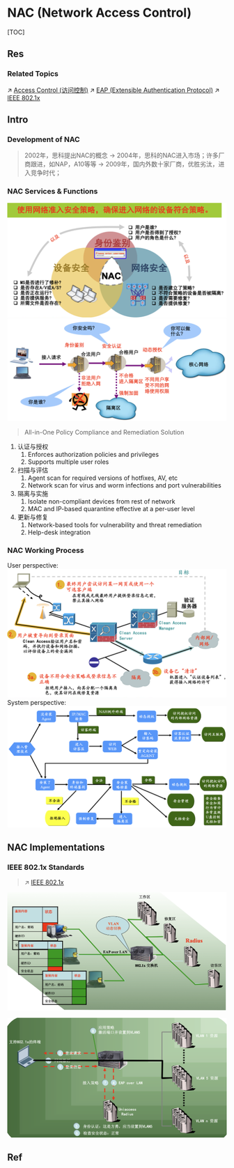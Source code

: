# NAC (Network Access Control)

[TOC]



## Res
### Related Topics
↗ [Access Control (访问控制)](../../🏰%20Cybersecurity%20Basics%20&%20InfoSec/Identity%20&%20Access%20Management%20(IAM)/Access%20Control%20(访问控制)/Access%20Control%20(访问控制).md)
↗ [EAP (Extensible Authentication Protocol)](../../Network%20Security/🏇%20Network%20Security%20Basics%20&%20Protocols/🔌%20Physical%20(Link)%20Layer%20Security/📌%20Physical%20&%20Link%20Layer%20Security%20Protocols/EAP%20(Extensible%20Authentication%20Protocol)/EAP%20(Extensible%20Authentication%20Protocol).md)
↗ [IEEE 802.1x](../../Network%20Security/🏇%20Network%20Security%20Basics%20&%20Protocols/🔌%20Physical%20(Link)%20Layer%20Security/📌%20Physical%20&%20Link%20Layer%20Standards/IEEE%20802.1x/IEEE%20802.1x.md)



## Intro
### Development of NAC
> 2002年，思科提出NAC的概念 -> 2004年，思科的NAC进入市场；许多厂商跟进，如NAP，A10等等 -> 2009年，国内外数十家厂商，优胜劣汰，进入竞争时代；


### NAC Services & Functions

![](../../../../Assets/Pics/Screenshot%202023-12-04%20at%2010.59.57PM.png)
![](../../../../Assets/Pics/Screenshot%202023-12-04%20at%2011.00.20PM.png)

> All-in-One Policy Compliance and Remediation Solution

1. 认证与授权
	1. Enforces authorization policies and privileges
	2. Supports multiple user roles
2. 扫描与评估
	1. Agent scan for required versions of hotfixes, AV, etc
	2. Network scan for virus and worm infections and port vulnerabilities
3. 隔离与实施
	1. Isolate non-compliant devices from rest of network
	2. MAC and IP-based quarantine effective at a per-user level
4. 更新与修复
	1.  Network-based tools for vulnerability and threat remediation
	2. Help-desk integration


### NAC Working Process
User perspective:
![](../../../../Assets/Pics/Screenshot%202023-12-04%20at%2011.01.28PM.png)
System perspective:
![](../../../../Assets/Pics/Screenshot%202023-12-04%20at%2011.00.50PM.png)



## NAC Implementations
### IEEE 802.1x Standards
> ↗ [IEEE 802.1x](../../Network%20Security/🏇%20Network%20Security%20Basics%20&%20Protocols/🔌%20Physical%20(Link)%20Layer%20Security/📌%20Physical%20&%20Link%20Layer%20Standards/IEEE%20802.1x/IEEE%20802.1x.md)


![](../../../../Assets/Pics/Screenshot%202023-12-04%20at%2010.58.15PM.png)

![](../../../../Assets/Pics/Screenshot%202023-12-04%20at%2010.58.26PM.png)



## Ref

